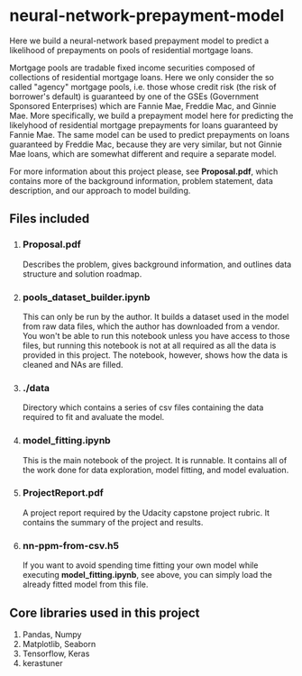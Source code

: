 # neural-network-prepayment-model

Here we build a neural-network based prepayment model to predict a likelihood of prepayments on pools of residential mortgage loans.

Mortgage pools are tradable fixed income securities composed of collections of residential mortgage loans. Here we only consider the so called "agency" mortgage pools, i.e. those whose credit risk (the risk of borrower's default) is guaranteed by one of the GSEs (Government Sponsored Enterprises) which are Fannie Mae, Freddie Mac, and Ginnie Mae. More specifically, we build a prepayment model here for predicting the likelyhood of residential mortgage prepayments for loans guaranteed by Fannie Mae. The same model can be used to predict prepayments on loans guaranteed by Freddie Mac, because they are very similar, but not Ginnie Mae loans, which are somewhat different and require a separate model. 

For more information about this project please, see **Proposal.pdf**, which contains more of the background information, problem statement, data description, and our approach to model building. 

## Files included

1. ### Proposal.pdf <br/>
      Describes the problem, gives background information, and outlines data structure and solution roadmap. 
1. ### pools_dataset_builder.ipynb  <br/>
      This can only be run by the author. It builds a dataset used in the model from raw data files, which the author has downloaded from a vendor. You won't be able to run this notebook  unless you have access to those files, but running this notebook is not at all required as all the data is provided in this project. The notebook, however, shows how the data is cleaned and NAs are filled. 
1. ### ./data  <br/>
      Directory which contains a series of csv files containing the data required to fit and avaluate the model. 
1. ### model_fitting.ipynb  <br/>
      This is the main notebook of the project. It is runnable. It contains all of the work done for data exploration, model fitting, and model evaluation.
1. ### ProjectReport.pdf  <br/>
      A project report required by the Udacity capstone project rubric. It contains the summary of the project and results. 
1. ### nn-ppm-from-csv.h5  <br/>
      If you want to avoid spending time fitting your own model while executing **model_fitting.ipynb**, see above, you can simply load the already fitted model from this file. 

## Core libraries used in this project

1. Pandas, Numpy
1. Matplotlib, Seaborn
1. Tensorflow, Keras
1. kerastuner
